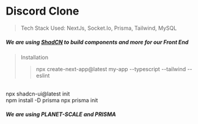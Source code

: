 [1]: https://ui.shadcn.com/ "ShadCN"

# Discord Clone
> Tech Stack Used: NextJs, Socket.Io, Prisma, Tailwind, MySQL

##### We are using [ShadCN][1] to build components and more for our Front End

>Installation
>> npx create-next-app@latest my-app --typescript --tailwind --eslint
<br>
npx shadcn-ui@latest init
<br>
npm install -D prisma
npx prisma init

##### We are using PLANET-SCALE and PRISMA